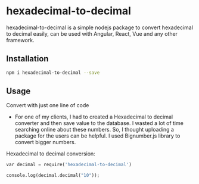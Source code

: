 # hexadecimal-to-decimal

hexadecimal-to-decimal is a simple nodejs package to convert hexadecimal to decimal easily, can be used with Angular, React, Vue and any other framework.

## Installation

```bash
npm i hexadecimal-to-decimal --save
```

## Usage
Convert with just one line of code
- For one of my clients, I had to created a Hexadecimal to decimal converter and then save value to the database. I wasted a lot of time searching online about these numbers. So, I thought uploading a package for the users can be helpful. I used Bignumber.js library to convert bigger numbers.

Hexadecimal to decimal conversion:
```python
var decimal = require('hexadecimal-to-decimal')

console.log(decimal.decimal("10"));
```

